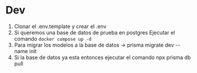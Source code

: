 
# Dev

1. Clonar el .env.template y crear el .env
2. Si queremos una base de datos de prueba en postgres Ejecutar  el comando ```docker compose up -d```
3. Para migrar los modelos a la base de datos -> prisma migrate dev --name init
4. Si la base de datos ya esta entonces ejecutar el comando npx prisma db pull